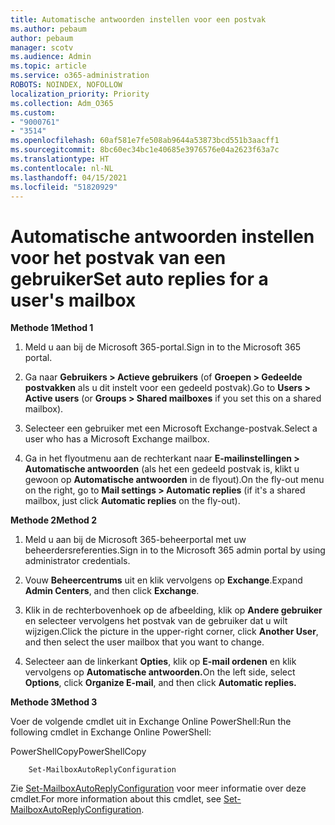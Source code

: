 ```yaml
---
title: Automatische antwoorden instellen voor een postvak
ms.author: pebaum
author: pebaum
manager: scotv
ms.audience: Admin
ms.topic: article
ms.service: o365-administration
ROBOTS: NOINDEX, NOFOLLOW
localization_priority: Priority
ms.collection: Adm_O365
ms.custom:
- "9000761"
- "3514"
ms.openlocfilehash: 60af581e7fe508ab9644a53873bcd551b3aacff1
ms.sourcegitcommit: 8bc60ec34bc1e40685e3976576e04a2623f63a7c
ms.translationtype: HT
ms.contentlocale: nl-NL
ms.lasthandoff: 04/15/2021
ms.locfileid: "51820929"
---
```

# <a name="set-auto-replies-for-a-users-mailbox"></a><span data-ttu-id="f88e0-102">Automatische antwoorden instellen voor het postvak van een gebruiker</span><span class="sxs-lookup"><span data-stu-id="f88e0-102">Set auto replies for a user's mailbox</span></span>

<span data-ttu-id="f88e0-103">**Methode 1**</span><span class="sxs-lookup"><span data-stu-id="f88e0-103">**Method 1**</span></span>

1. <span data-ttu-id="f88e0-104">Meld u aan bij de Microsoft 365-portal.</span><span class="sxs-lookup"><span data-stu-id="f88e0-104">Sign in to the Microsoft 365 portal.</span></span>

2. <span data-ttu-id="f88e0-105">Ga naar **Gebruikers > Actieve gebruikers** (of **Groepen > Gedeelde postvakken** als u dit instelt voor een gedeeld postvak).</span><span class="sxs-lookup"><span data-stu-id="f88e0-105">Go to **Users > Active users** (or **Groups > Shared mailboxes** if you set this on a shared mailbox).</span></span>

3. <span data-ttu-id="f88e0-106">Selecteer een gebruiker met een Microsoft Exchange-postvak.</span><span class="sxs-lookup"><span data-stu-id="f88e0-106">Select a user who has a Microsoft Exchange mailbox.</span></span>

4. <span data-ttu-id="f88e0-107">Ga in het flyoutmenu aan de rechterkant naar **E-mailinstellingen > Automatische antwoorden** (als het een gedeeld postvak is, klikt u gewoon op **Automatische antwoorden** in de flyout).</span><span class="sxs-lookup"><span data-stu-id="f88e0-107">On the fly-out menu on the right, go to **Mail settings > Automatic replies** (if it's a shared mailbox, just click **Automatic replies** on the fly-out).</span></span>

<span data-ttu-id="f88e0-108">**Methode 2**</span><span class="sxs-lookup"><span data-stu-id="f88e0-108">**Method 2**</span></span>

1. <span data-ttu-id="f88e0-109">Meld u aan bij de Microsoft 365-beheerportal met uw beheerdersreferenties.</span><span class="sxs-lookup"><span data-stu-id="f88e0-109">Sign in to the Microsoft 365 admin portal by using administrator credentials.</span></span>

2. <span data-ttu-id="f88e0-110">Vouw **Beheercentrums** uit en klik vervolgens op **Exchange**.</span><span class="sxs-lookup"><span data-stu-id="f88e0-110">Expand **Admin Centers**, and then click **Exchange**.</span></span>

3. <span data-ttu-id="f88e0-111">Klik in de rechterbovenhoek op de afbeelding, klik op **Andere gebruiker** en selecteer vervolgens het postvak van de gebruiker dat u wilt wijzigen.</span><span class="sxs-lookup"><span data-stu-id="f88e0-111">Click the picture in the upper-right corner, click **Another User**, and then select the user mailbox that you want to change.</span></span>

4. <span data-ttu-id="f88e0-112">Selecteer aan de linkerkant **Opties**, klik op **E-mail ordenen** en klik vervolgens op **Automatische antwoorden.**</span><span class="sxs-lookup"><span data-stu-id="f88e0-112">On the left side, select **Options**, click **Organize E-mail**, and then click **Automatic replies.**</span></span>

<span data-ttu-id="f88e0-113">**Methode 3**</span><span class="sxs-lookup"><span data-stu-id="f88e0-113">**Method 3**</span></span>

<span data-ttu-id="f88e0-114">Voer de volgende cmdlet uit in Exchange Online PowerShell:</span><span class="sxs-lookup"><span data-stu-id="f88e0-114">Run the following cmdlet in Exchange Online PowerShell:</span></span>

<span data-ttu-id="f88e0-115">PowerShellCopy</span><span class="sxs-lookup"><span data-stu-id="f88e0-115">PowerShellCopy</span></span>

```
    Set-MailboxAutoReplyConfiguration
```

<span data-ttu-id="f88e0-116">Zie [Set-MailboxAutoReplyConfiguration](https://docs.microsoft.com/powershell/module/exchange/mailboxes/set-mailboxautoreplyconfiguration) voor meer informatie over deze cmdlet.</span><span class="sxs-lookup"><span data-stu-id="f88e0-116">For more information about this cmdlet, see [Set-MailboxAutoReplyConfiguration](https://docs.microsoft.com/powershell/module/exchange/mailboxes/set-mailboxautoreplyconfiguration).</span></span>
